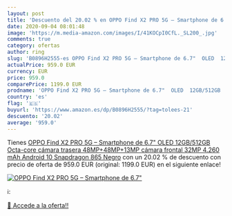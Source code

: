 ```yaml
---
layout: post
title: 'Descuento del 20.02 % en OPPO Find X2 PRO 5G – Smartphone de 6.7"'
date: 2020-09-04 08:01:48
image: 'https://m.media-amazon.com/images/I/41KOCpI0CfL._SL200_.jpg'
comments: true
category: ofertas
author: ring
slug: 'B0896H2555-es OPPO Find X2 PRO 5G – Smartphone de 6.7"  OLED  12GB/512GB  Octa-core  cámara trasera 48MP+48MP+13MP  cámara frontal 32MP  4.260 mAh  Android 10  Snapdragon 865  Negro'
actualPrice: 959.0 EUR
currency: EUR
price: 959.0
comparePrice: 1199.0 EUR
prodname: 'OPPO Find X2 PRO 5G – Smartphone de 6.7"  OLED  12GB/512GB  Octa-core  cámara trasera 48MP+48MP+13MP  cámara frontal 32MP  4.260 mAh  Android 10  Snapdragon 865  Negro'
country: 'es'
flag: '🇪🇸'
buyurl: 'https://www.amazon.es/dp/B0896H2555/?tag=tolees-21'
descuento: '20.02'
average: '959.0'
---
```


Tienes [OPPO Find X2 PRO 5G – Smartphone de 6.7"  OLED  12GB/512GB  Octa-core  cámara trasera 48MP+48MP+13MP  cámara frontal 32MP  4.260 mAh  Android 10  Snapdragon 865  Negro](https://www.amazon.es/dp/B0896H2555/?tag=tolees-21) con un 20.02 % de descuento con precio de oferta de 959.0 EUR (original: 1199.0 EUR) en el siguiente enlace!

[![OPPO Find X2 PRO 5G – Smartphone de 6.7"](https://m.media-amazon.com/images/I/41KOCpI0CfL._SL200_.jpg)](https://www.amazon.es/dp/B0896H2555/?tag=tolees-21)

ℹ️:


[🛒 Accede a la oferta!!](https://www.amazon.es/dp/B0896H2555/?tag=tolees-21)
